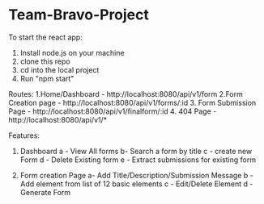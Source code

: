 # Team-Bravo-Project
To start the react app:
1. Install node.js on your machine
2. clone this repo
3. cd into the local project
4. Run "npm start"


Routes:
1.Home/Dashboard - http://localhost:8080/api/v1/form
2.Form Creation page - http://localhost:8080/api/v1/forms/:id
3. Form Submission Page - http://localhost:8080/api/v1/finalform/:id
4. 404 Page - http://localhost:8080/api/v1/*

Features: 
1. Dashboard
  a - View All forms
  b- Search a form by title
  c - create new Form
  d - Delete Existing form
  e - Extract submissions for existing form
  
2. Form creation Page
  a- Add Title/Description/Submission Message
  b - Add element from list of 12 basic elements
  c - Edit/Delete Element
  d - Generate Form
